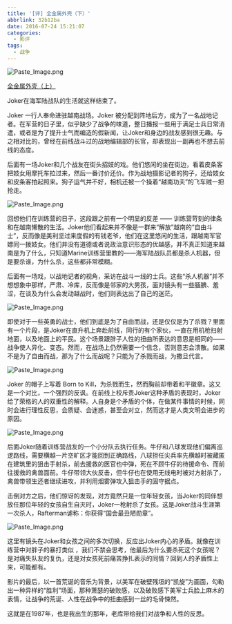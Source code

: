 ```yaml
---
title: '[评] 全金属外壳（下）'
abbrlink: 32b12ba
date: 2016-07-24 15:21:07
categories:
  - 影评
tags:
  - 战争
---
```


![Paste_Image.png](http://upload-images.jianshu.io/upload_images/46418-2ad30fd38c33e02d.png?imageMogr2/auto-orient/strip%7CimageView2/2/w/1240)


[全金属外壳（上）](http://www.jianshu.com/p/f8cb1aed839b])

Joker在海军陆战队的生活就这样结束了。

<!--more-->

Joker 一行人奉命进驻越南战场。Joker 被分配到阵地后方，成为了一名战地记者。在军营的日子里，似乎缺少了战争的味道，整日播报一些用于满足士兵日常消遣，或者是为了提升士气而编造的假新闻，让Joker和身边的战友感到很无趣。与之相对比的，曾经在前线战斗过的战地编辑部的长官，却表现出一副再也不想去前线的态度。

后面有一场Joker和几个战友在街头招妓的戏。他们悠闲的坐在街边，看着皮条客把妓女用摩托车拉过来，然后一番讨价还价。作为战地摄影记者的狗子，还给妓女和皮条客拍起照来。狗子运气并不好，相机还被一个操着“越南功夫”的飞车贼一把抢走。


![Paste_Image.png](http://upload-images.jianshu.io/upload_images/46418-3f033f80a2b22ed3.png?imageMogr2/auto-orient/strip%7CimageView2/2/w/1240)


回想他们在训练营的日子，这段跟之前有一个明显的反差 —— 训练营苛刻的律条和在越南懒散的生活。Joker他们看起来并不像是一群来“解放”越南的“自由斗士”，反而像是美利坚过来度假的有钱老爷，他们在这里悠闲的生活，跟越南军官嫖同一拨妓女。他们并没有道德或者说政治意识形态的优越感，并不真正知道来越南是为了什么，只知道Marine训练营里教的——海军陆战队员都是杀人机器，但是要杀谁，为什么杀，这些都非常模糊。

后面有一场戏，以战地记者的视角，采访在战斗一线的士兵。这些“杀人机器”并不想想象中那样，严肃、冷库，反而像是邻家的大男孩，面对镜头有一些腼腆、羞涩，在谈及为什么会发动越战时，他们则表达出了自己的迷茫。

![Paste_Image.png](http://upload-images.jianshu.io/upload_images/46418-359424de423cf92b.png?imageMogr2/auto-orient/strip%7CimageView2/2/w/1240)

即使对于一些英勇的战士，他们到底是为了自由而战，还是仅仅是为了杀戮？里面有一个片段，是Joker在直升机上奔赴前线，同行的有个家伙，一直在用机枪扫射地面，以及地面上的平民。这个场景跟胖子人性的扭曲所表达的意思是相同的——战争使人异化、变态。然而，在战场上仍然需要一个信念，否则意志会溃散。如果不是为了自由而战，那为了什么而战呢？只能为了杀戮而战，为撒旦代言。

![Paste_Image.png](http://upload-images.jianshu.io/upload_images/46418-7a09f046a0e2c83f.png?imageMogr2/auto-orient/strip%7CimageView2/2/w/1240)

Joker 的帽子上写着 Born to Kill，为杀戮而生，然而胸前却带着和平徽章。这又是一个对比，一个强烈的反讽。在前线上校斥责Joker这种矛盾的表现时，Joker给了荣格的人的双重性的解释。人自身是个矛盾的个体，在做某件事情的时候，同时会进行理性反思，会质疑、会迷惑，甚至会对立，然而这才是人类文明会进步的原因。

![Paste_Image.png](http://upload-images.jianshu.io/upload_images/46418-5da5adde21d43701.png?imageMogr2/auto-orient/strip%7CimageView2/2/w/1240)

后面Joker随着训练营战友的一个小分队去执行任务。牛仔和八球发现他们偏离巡逻路线，需要横越一片空旷区才能回到正确路线，八球担任尖兵率先横越时被藏匿在建筑里的狙击手射杀，前去援救的医官也中弹，死在不顾牛仔的待援命令、而前往援救的禽兽面前。牛仔带领大伙反击，但牛仔也在使用无线电时被对方射杀了，禽兽带领生还者继续进攻，并利用烟雾弹攻入狙击手的固守据点。

击倒对方之后，他们惊讶的发现，对方竟然只是一位年轻女孩，当Joker的同伴想放任那位年轻的女孩自生自灭时，Joker一枪射杀了女孩。这是Joker战斗生涯第一次杀人，Rafterman谑称：你获得“国会最丑陋勋章”。

![Paste_Image.png](http://upload-images.jianshu.io/upload_images/46418-31ff0541b5ab3d1a.png?imageMogr2/auto-orient/strip%7CimageView2/2/w/1240)

这里有镜头在Joker和女孩之间的多次切换，反应出Joker内心的矛盾。就像在训练营中对胖子的暴打类似 ，我们不禁会思考，他最后为什么要杀死这个女孩呢？是对痛失队友的复仇，还是对女孩死前痛苦挣扎表示的同情？回到人的矛盾性上来，可能都有。

影片的最后，以一首荒诞的音乐为背景，以美军在破壁残垣的“凯旋”为画面，勾勒出一种异样的“胜利”场面，那种萧瑟的破败感，以及破败感下美军士兵脸上麻木的表情，让战争的荒诞、人性在战争中的扭曲感到一丝的毛骨悚然。

这就是在1987年，也是我出生的那年，老库带给我们对战争和人性的反思。